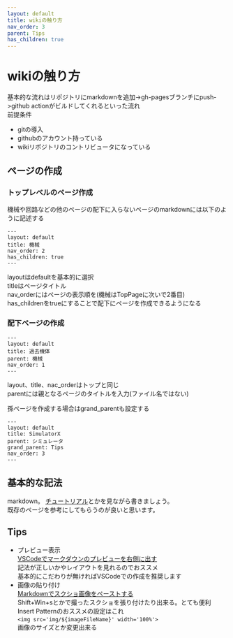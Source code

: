 ```yaml
---
layout: default
title: wikiの触り方
nav_order: 3
parent: Tips
has_children: true 
---
```

# wikiの触り方  
基本的な流れはリポジトリにmarkdownを追加->gh-pagesブランチにpush->github actionがビルドしてくれるといった流れ  
前提条件  
- gitの導入
- githubのアカウント持っている
- wikiリポジトリのコントリビュータになっている

## ページの作成  
### トップレベルのページ作成  
機械や回路などの他のページの配下に入らないページのmarkdownには以下のように記述する  
```
---
layout: default
title: 機械
nav_order: 2
has_children: true 
---
```
layoutはdefaultを基本的に選択  
titleはページタイトル  
nav_orderにはページの表示順を(機械はTopPageに次いで2番目)  
has_childrenをtrueにすることで配下にページを作成できるようになる  

### 配下ページの作成
```
---
layout: default
title: 過去機体
parent: 機械
nav_order: 1
---
```
layout、title、nac_orderはトップと同じ  
parentには親となるページのタイトルを入力(ファイル名ではない)  

孫ページを作成する場合はgrand_parentも設定する
```
---
layout: default
title: SimulatorX
parent: シミュレータ
grand_parent: Tips
nav_order: 3
---
```

## 基本的な記法  
markdown。
[チュートリアル](https://qiita.com/ozin/items/0be04ada3e66eb88175d)とかを見ながら書きましょう。  
既存のページを参考にしてもらうのが良いと思います。  

## Tips
- プレビュー表示  
    [VSCodeでマークダウンのプレビューを右側に出す](https://qiita.com/_s_/items/b14ef34bb6d63719d92c)  
    記法が正しいかやレイアウトを見れるのでおススメ  
    基本的にこだわりが無ければVSCodeでの作成を推奨します  
- 画像の貼り付け  
    [Markdownでスクショ画像をペーストする](https://zenn.dev/ktechb/articles/968ff79f8f9c46a26ee5)  
    Shift+Win+sとかで撮ったスクショを張り付けたり出来る。とても便利  
    Insert Patternのおススメの設定はこれ  
    `<img src='img/${imageFileName}' width='100%'>`  
    画像のサイズとか変更出来る  
